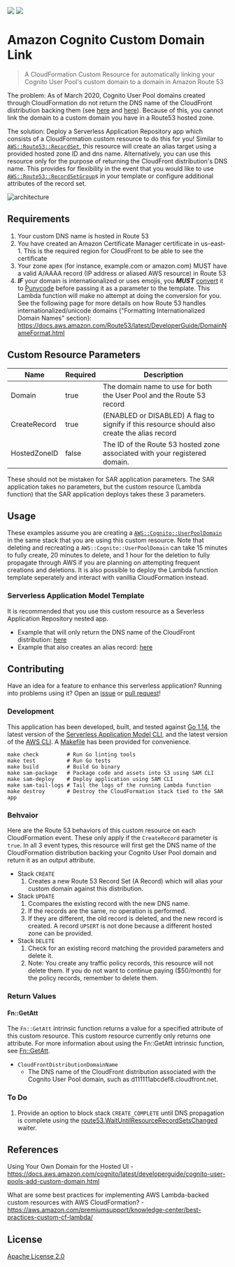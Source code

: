 ![](https://codebuild.us-east-2.amazonaws.com/badges?uuid=eyJlbmNyeXB0ZWREYXRhIjoiWnM4bGEzaDNFSXRUZFZPSmo4aDVVMjRBTDFOdVpRZ2kyM1pWSGdkV0ZaYjlCeTR2cjVrRmJWUXRuNFBpbFI0R1ZQU3pLbWQwUHJXT25tRVJUWW8zRjdRPSIsIml2UGFyYW1ldGVyU3BlYyI6IkozK01zeG5haDZQRVMvNTkiLCJtYXRlcmlhbFNldFNlcmlhbCI6MX0%3D&branch=master)
[![][sar-logo]](https://serverlessrepo.aws.amazon.com/applications/arn:aws:serverlessrepo:us-east-1:273450712882:applications~amazon-cognito-custom-domain-link)

[sar-deploy]: https://img.shields.io/badge/Serverless%20Application%20Repository-Deploy%20Now-FF9900?logo=amazon%20aws&style=flat-square
[sar-logo]: https://img.shields.io/badge/Serverless%20Application%20Repository-View-FF9900?logo=amazon%20aws&style=flat-square

# Amazon Cognito Custom Domain Link
>A CloudFormation Custom Resource for automatically linking your Cognito User Pool's custom domain to a domain in Amazon Route 53

The problem: As of March 2020, Cognito User Pool domains created through CloudFormation do not return the DNS name of the CloudFront distribution backing them (see [here](https://github.com/aws-cloudformation/aws-cloudformation-coverage-roadmap/issues/356) and [here](https://github.com/aws-cloudformation/aws-cloudformation-coverage-roadmap/issues/58#issuecomment-539652016)). Because of this, you cannot link the domain to a custom domain you have in a Route53 hosted zone.

The solution: Deploy a Serverless Application Repository app which consists of a CloudFormation custom resource to do this for you! Similar to [`AWS::Route53::RecordSet`](https://docs.aws.amazon.com/AWSCloudFormation/latest/UserGuide/aws-properties-route53-recordset.html), this resource will create an alias target using a provided hosted zone ID and dns name. Alternatively, you can use this resource only for the purpose of returning the CloudFront distribution's DNS name. This provides for flexibility in the event that you would like to use [`AWS::Route53::RecordSetGroup`](https://docs.aws.amazon.com/AWSCloudFormation/latest/UserGuide/aws-resource-route53-recordsetgroup.html)s in your template or configure additional attributes of the record set.

![architecture](https://raw.githubusercontent.com/swoldemi/amazon-cognito-custom-domain-link/master/screenshots/architecture.png)


## Requirements
1. Your custom DNS name is hosted in Route 53
2. You have created an Amazon Certificate Manager certificate in us-east-1. This is the required region for CloudFront to be able to see the certificate
3. Your zone apex (for instance, example.com or amazon.com) MUST have a valid A/AAAA record (IP address or aliased AWS resource) in Route 53
4. ***IF*** your domain is internationalized or uses emojis, you ***MUST*** [convert](https://www.punycoder.com/) it to [Punycode](https://en.wikipedia.org/wiki/Punycode) before passing it as a parameter to the template. This Lambda function will make no attempt at doing the conversion for you. See the following page for more details on how Route 53 handles internationalized/unicode domains ("Formatting Internationalized Domain Names" section): https://docs.aws.amazon.com/Route53/latest/DeveloperGuide/DomainNameFormat.html

## Custom Resource Parameters
|Name           |Required |Description                                                                            |                 
|---------------|---------|---------------------------------------------------------------------------------------|
|Domain         |true     |The domain name to use for both the User Pool and the Route 53 record                  |
|CreateRecord   |true     |(ENABLED or DISABLED) A flag to signify if this resource should also create the alias record |
|HostedZoneID   |false    |The ID of the Route 53 hosted zone associated with your registered domain.             |

These should not be mistaken for SAR application parameters. The SAR application takes no parameters, but the custom resource (Lambda function) that the SAR application deploys takes these 3 parameters.

## Usage
These examples assume you are creating a [`AWS::Cognito::UserPoolDomain`](https://docs.aws.amazon.com/AWSCloudFormation/latest/UserGuide/aws-resource-cognito-userpooldomain.html) in the same stack that you are using this custom resource. Note that deleting and recreating a `AWS::Cognito::UserPoolDomain` can take 15 minutes to fully create, 20 minutes to delete, and 1 hour for the deletion to fully propagate through AWS if you are planning on attempting frequent creations and deletions. It is also possible to deploy the Lambda function template seperately and interact with vanillia CloudFormation instead.

###  Serverless Application Model Template
It is recommended that you use this custom resource as a Severless Application Repository nested app.
 - Example that will only return the DNS name of the CloudFront distribution: [here](./examples/no-create-sam-template.yaml)
 - Example that also creates an alias record: [here](./examples/sam-template.yaml)

## Contributing
Have an idea for a feature to enhance this serverless application? Running into problems using it? Open an [issue](https://github.com/swoldemi/amazon-cognito-custom-domain-link/issues) or [pull request](https://github.com/swoldemi/amazon-cognito-custom-domain-link/pulls)!

### Development
This application has been developed, built, and tested against [Go 1.14](https://golang.org/dl/), the latest version of the [Serverless Application Model CLI](https://github.com/awslabs/aws-sam-cli), and the latest version of the [AWS CLI](https://docs.aws.amazon.com/cli/latest/userguide/cli-chap-install.html). A [Makefile](./Makefile) has been provided for convenience.

```
make check         # Run Go linting tools
make test          # Run Go tests
make build         # Build Go binary
make sam-package   # Package code and assets into S3 using SAM CLI
make sam-deploy    # Deploy application using SAM CLI
make sam-tail-logs # Tail the logs of the running Lambda function
make destroy       # Destroy the CloudFormation stack tied to the SAR app
```

### Behvaior
Here are the Route 53 behaviors of this custom resource on each CloudFormation event. These only apply if the `CreateRecord` parameter is `true`. In all 3 event types, this resource will first get the DNS name of the CloudFormation distribution backing your Cognito User Pool domain and return it as an output attribute.
- Stack `CREATE`
  1. Creates a new Route 53 Record Set (A Record) which will alias your custom domain against this distribution.
- Stack `UPDATE`
  1. Ccompares the existing record with the new DNS name.
  2. If the records are the same, no operation is performed. 
  3. If they are different, the old record is deleted, and the new record is created. A record `UPSERT` is not done because a different hosted zone can be provided.
- Stack `DELETE`
  1. Check for an existing record matching the provided parameters and delete it.
  2. Note: You create any traffic policy records, this resource will not delete them. If you do not want to continue paying ($50/month) for the policy records, remember to delete them.

### Return Values
#### Fn::GetAtt
The `Fn::GetAtt` intrinsic function returns a value for a specified attribute of this custom resource. This custom resource currently only returns one attribute.
For more information about using the Fn::GetAtt intrinsic function, see [Fn::GetAtt](https://docs.aws.amazon.com/AWSCloudFormation/latest/UserGuide/intrinsic-function-reference-getatt.html).
- `CloudFrontDistributionDomainName`
    - The DNS name of the CloudFront distribution associated with the Cognito User Pool domain, such as d111111abcdef8.cloudfront.net.
  

### To Do
1. Provide an option to block stack `CREATE_COMPLETE` until DNS propagation is complete using the [route53.WaitUntilResourceRecordSetsChanged](https://pkg.go.dev/github.com/aws/aws-sdk-go/service/route53?tab=doc#Route53.WaitUntilResourceRecordSetsChanged) waiter.

## References
Using Your Own Domain for the Hosted UI - https://docs.aws.amazon.com/cognito/latest/developerguide/cognito-user-pools-add-custom-domain.html

What are some best practices for implementing AWS Lambda-backed custom resources with AWS CloudFormation? - https://aws.amazon.com/premiumsupport/knowledge-center/best-practices-custom-cf-lambda/

## License
[Apache License 2.0](https://spdx.org/licenses/Apache-2.0.html)
